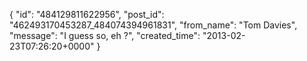  {
   "id": "484129811622956",
   "post_id": "462493170453287_484074394961831",
   "from_name": "Tom Davies",
   "message": "I guess so, eh ?",
   "created_time": "2013-02-23T07:26:20+0000"
 }
